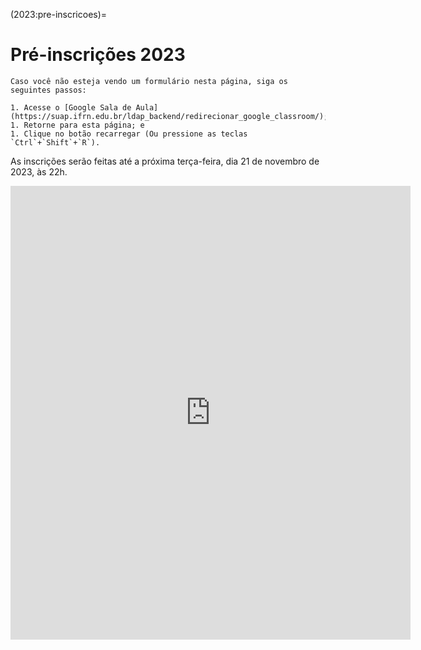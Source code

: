 (2023:pre-inscricoes)=

# Pré-inscrições 2023

```{warning}
Caso você não esteja vendo um formulário nesta página, siga os seguintes passos:

1. Acesse o [Google Sala de Aula](https://suap.ifrn.edu.br/ldap_backend/redirecionar_google_classroom/);
1. Retorne para esta página; e
1. Clique no botão recarregar (Ou pressione as teclas `Ctrl`+`Shift`+`R`).
```

As inscrições serão feitas até a próxima terça-feira, dia 21 de novembro de 2023, às 22h.

<iframe src="https://docs.google.com/forms/d/e/1FAIpQLSemzuxnUA14vNk4cJuDns1YBNBatEDNiq2nVm-jkaICrQc0UQ/viewform?embedded=true" width="640" height="726" frameborder="0" marginheight="0" marginwidth="0">Carregando…</iframe>

